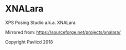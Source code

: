 # XNALara
XPS Posing Studio a.k.a. XNALara

Mirrored from: https://sourceforge.net/projects/xnalara/

Copyright Pavlicd 2018
